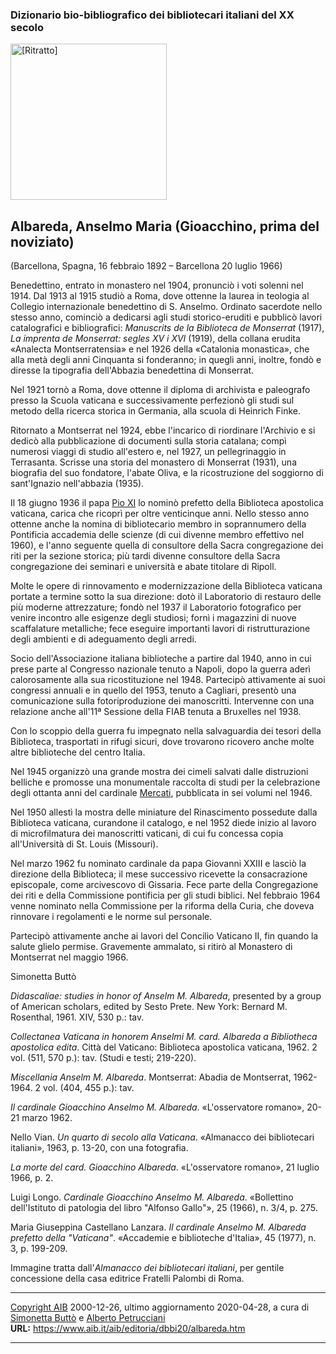 
### Dizionario bio-bibliografico dei bibliotecari italiani del XX secolo

<img src="albareda.jpg" alt="[Ritratto]" height="250" />

## Albareda, Anselmo Maria (Gioacchino, prima del noviziato)

(Barcellona, Spagna, 16 febbraio 1892 – Barcellona 20 luglio 1966)

Benedettino, entrato in monastero nel 1904, pronunciò i voti solenni nel 1914. 
Dal 1913 al 1915 studiò a Roma, dove ottenne la laurea in teologia al Collegio 
internazionale benedettino di S. Anselmo. Ordinato sacerdote nello stesso anno, 
cominciò a dedicarsi agli studi storico-eruditi e pubblicò lavori catalografici e 
bibliografici: *Manuscrits de la Biblioteca de Monserrat* (1917), 
*La imprenta de Monserrat: segles XV i XVI* (1919), 
della collana erudita «Analecta Montserratensia» e nel 1926 della «Catalonia monastica», 
che alla metà degli anni Cinquanta si fonderanno; in quegli anni, inoltre, 
fondò e diresse la tipografia dell'Abbazia benedettina di Monserrat.

Nel 1921 tornò a Roma, dove ottenne il diploma di archivista e paleografo 
presso la Scuola vaticana e successivamente perfezionò gli studi sul metodo della 
ricerca storica in Germania, alla scuola di Heinrich Finke. 

Ritornato a Montserrat nel 1924, ebbe l'incarico di riordinare l'Archivio 
e si dedicò alla pubblicazione di documenti sulla storia catalana; 
compì numerosi viaggi di studio all'estero e, nel 1927, un pellegrinaggio 
in Terrasanta. Scrisse una storia del monastero di Monserrat (1931), 
una biografia del suo fondatore, l'abate Oliva, e la ricostruzione 
del soggiorno di sant'Ignazio nell'abbazia (1935).

Il 18 giugno 1936 il papa <a href="ratti.htm">Pio XI</a> lo nominò 
prefetto della Biblioteca apostolica vaticana, carica che ricoprì 
per oltre venticinque anni. Nello stesso anno ottenne anche la nomina di 
bibliotecario membro in soprannumero della Pontificia accademia delle 
scienze (di cui divenne membro effettivo nel 1960), e l'anno seguente 
quella di consultore della Sacra congregazione dei riti per la sezione 
storica; più tardi divenne consultore della Sacra congregazione dei 
seminari e università e abate titolare di Ripoll.

Molte le opere di rinnovamento e modernizzazione della Biblioteca
vaticana portate a termine sotto la sua direzione: dotò il Laboratorio
di restauro delle più moderne attrezzature; fondò nel 1937 il
Laboratorio fotografico per venire incontro alle esigenze degli
studiosi; fornì i magazzini di nuove scaffalature metalliche; fece
eseguire importanti lavori di ristrutturazione degli ambienti e di
adeguamento degli arredi.  

Socio dell'Associazione italiana biblioteche a partire dal 1940, anno in
cui prese parte al Congresso nazionale tenuto a Napoli, dopo la guerra
aderì calorosamente alla sua ricostituzione nel 1948. Partecipò
attivamente ai suoi congressi annuali e in quello del 1953, tenuto a
Cagliari, presentò una comunicazione sulla fotoriproduzione dei
manoscritti. Intervenne con una relazione anche all'11ª Sessione della
FIAB tenuta a Bruxelles nel 1938.  

Con lo scoppio della guerra fu impegnato nella salvaguardia dei tesori
della Biblioteca, trasportati in rifugi sicuri, dove trovarono ricovero
anche molte altre biblioteche del centro Italia.  

Nel 1945 organizzò una grande mostra dei cimeli salvati dalle
distruzioni belliche e promosse una monumentale raccolta di studi per la
celebrazione degli ottanta anni del cardinale [Mercati](mercati.htm),
pubblicata in sei volumi nel 1946.

Nel 1950 allestì la mostra delle miniature del Rinascimento possedute
dalla Biblioteca vaticana, curandone il catalogo, e nel 1952 diede
inizio al lavoro di microfilmatura dei manoscritti vaticani, di cui fu
concessa copia all'Università di St. Louis (Missouri).

Nel marzo 1962 fu nominato cardinale da papa Giovanni XXIII e lasciò la
direzione della Biblioteca; il mese successivo ricevette la
consacrazione episcopale, come arcivescovo di Gissaria. Fece parte della
Congregazione dei riti e della Commissione pontificia per gli studi
biblici. Nel febbraio 1964 venne nominato nella Commissione per la
riforma della Curia, che doveva rinnovare i regolamenti e le norme sul
personale.  

Partecipò attivamente anche ai lavori del Concilio Vaticano II, fin
quando la salute glielo permise. Gravemente ammalato, si ritirò al
Monastero di Montserrat nel maggio 1966.

Simonetta Buttò

*Didascaliae: studies in honor of Anselm M. Albareda*, presented by a
group of American scholars, edited by Sesto Prete. New York: Bernard M.
Rosenthal, 1961. XIV, 530 p.: tav.

*Collectanea Vaticana in honorem Anselmi M. card. Albareda a Bibliotheca
apostolica edita*. Città del Vaticano: Biblioteca apostolica vaticana,
1962. 2 vol. (511, 570 p.): tav. (Studi e testi; 219-220).

*Miscellania Anselm M. Albareda*. Montserrat: Abadia de Montserrat,
1962-1964. 2 vol. (404, 455 p.): tav.

*Il cardinale Gioacchino Anselmo M. Albareda*. «L'osservatore romano»,
20-21 marzo 1962.

Nello Vian. *Un quarto di secolo alla Vaticana*. «Almanacco dei
bibliotecari italiani», 1963, p. 13-20, con una fotografia.

*La morte del card. Gioacchino Albareda*. «L'osservatore romano», 21
luglio 1966, p. 2.

Luigi Longo. *Cardinale Gioacchino Anselmo M. Albareda*. «Bollettino
dell'Istituto di patologia del libro "Alfonso Gallo"», 25 (1966), n.
3/4, p. 275.

Maria Giuseppina Castellano Lanzara. *Il cardinale Anselmo M. Albareda
prefetto della "Vaticana"*. «Accademie e biblioteche d'Italia», 45
(1977), n. 3, p. 199-209.

Immagine tratta dall'*Almanacco dei bibliotecari italiani*, per gentile
concessione della casa editrice Fratelli Palombi di Roma.

-----

[Copyright AIB](/su-questo-sito/dichiarazione-di-copyright-aib-web/)
2000-12-26, ultimo aggiornamento 2020-04-28, a cura di [Simonetta
Buttò](/aib/redazione3.htm) e [Alberto
Petrucciani](/su-questo-sito/redazione-aib-web/)  
**URL:** https://www.aib.it/aib/editoria/dbbi20/albareda.htm

-----

